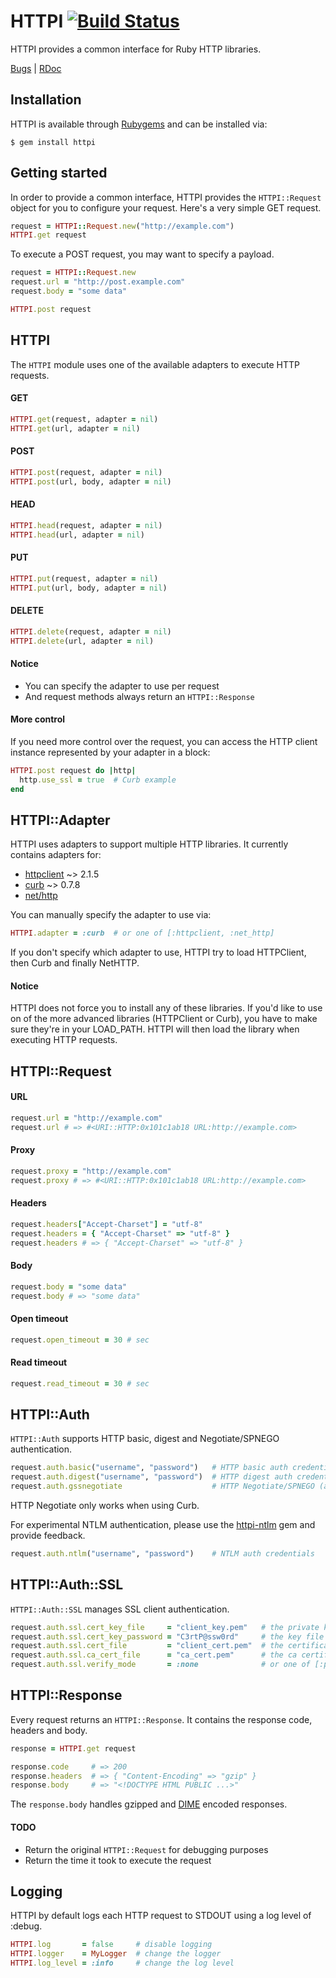 HTTPI [![Build Status](https://secure.travis-ci.org/rubiii/httpi.png)](http://travis-ci.org/rubiii/httpi)
=====

HTTPI provides a common interface for Ruby HTTP libraries.

[Bugs](http://github.com/rubiii/httpi/issues) | [RDoc](http://rubydoc.info/gems/httpi/frames)

Installation
------------

HTTPI is available through [Rubygems](http://rubygems.org/gems/httpi) and can be installed via:

```
$ gem install httpi
```


Getting started
---------------

In order to provide a common interface, HTTPI provides the `HTTPI::Request` object for you to
configure your request. Here's a very simple GET request.

``` ruby
request = HTTPI::Request.new("http://example.com")
HTTPI.get request
```

To execute a POST request, you may want to specify a payload.

``` ruby
request = HTTPI::Request.new
request.url = "http://post.example.com"
request.body = "some data"

HTTPI.post request
```


HTTPI
-----

The `HTTPI` module uses one of the available adapters to execute HTTP requests.

#### GET

``` ruby
HTTPI.get(request, adapter = nil)
HTTPI.get(url, adapter = nil)
```

#### POST

``` ruby
HTTPI.post(request, adapter = nil)
HTTPI.post(url, body, adapter = nil)
```

#### HEAD

``` ruby
HTTPI.head(request, adapter = nil)
HTTPI.head(url, adapter = nil)
```

#### PUT

``` ruby
HTTPI.put(request, adapter = nil)
HTTPI.put(url, body, adapter = nil)
```

#### DELETE

``` ruby
HTTPI.delete(request, adapter = nil)
HTTPI.delete(url, adapter = nil)
```

#### Notice

* You can specify the adapter to use per request
* And request methods always return an `HTTPI::Response`

#### More control

If you need more control over the request, you can access the HTTP client instance
represented by your adapter in a block:

``` ruby
HTTPI.post request do |http|
  http.use_ssl = true  # Curb example
end
```


HTTPI::Adapter
--------------

HTTPI uses adapters to support multiple HTTP libraries.
It currently contains adapters for:

* [httpclient](http://rubygems.org/gems/httpclient) ~> 2.1.5
* [curb](http://rubygems.org/gems/curb) ~> 0.7.8
* [net/http](http://ruby-doc.org/stdlib/libdoc/net/http/rdoc)

You can manually specify the adapter to use via:

``` ruby
HTTPI.adapter = :curb  # or one of [:httpclient, :net_http]
```

If you don't specify which adapter to use, HTTPI try to load HTTPClient, then Curb and finally NetHTTP.

#### Notice

HTTPI does not force you to install any of these libraries. If you'd like to use on of the more advanced
libraries (HTTPClient or Curb), you have to make sure they're in your LOAD_PATH. HTTPI will then load the
library when executing HTTP requests.


HTTPI::Request
--------------

#### URL

``` ruby
request.url = "http://example.com"
request.url # => #<URI::HTTP:0x101c1ab18 URL:http://example.com>
```

#### Proxy

``` ruby
request.proxy = "http://example.com"
request.proxy # => #<URI::HTTP:0x101c1ab18 URL:http://example.com>
```

#### Headers

``` ruby
request.headers["Accept-Charset"] = "utf-8"
request.headers = { "Accept-Charset" => "utf-8" }
request.headers # => { "Accept-Charset" => "utf-8" }
```

#### Body

``` ruby
request.body = "some data"
request.body # => "some data"
```

#### Open timeout

``` ruby
request.open_timeout = 30 # sec
```

#### Read timeout

``` ruby
request.read_timeout = 30 # sec
```


HTTPI::Auth
-----------

`HTTPI::Auth` supports HTTP basic, digest and Negotiate/SPNEGO authentication.

``` ruby
request.auth.basic("username", "password")   # HTTP basic auth credentials
request.auth.digest("username", "password")  # HTTP digest auth credentials
request.auth.gssnegotiate                    # HTTP Negotiate/SPNEGO (aka Kerberos)
```

HTTP Negotiate only works when using Curb.

For experimental NTLM authentication, please use the [httpi-ntlm](rubygems.org/gems/httpi-ntml)
gem and provide feedback.

``` ruby
request.auth.ntlm("username", "password")    # NTLM auth credentials
```

HTTPI::Auth::SSL
----------------

`HTTPI::Auth::SSL` manages SSL client authentication.

``` ruby
request.auth.ssl.cert_key_file     = "client_key.pem"   # the private key file to use
request.auth.ssl.cert_key_password = "C3rtP@ssw0rd"     # the key file's password
request.auth.ssl.cert_file         = "client_cert.pem"  # the certificate file to use
request.auth.ssl.ca_cert_file      = "ca_cert.pem"      # the ca certificate file to use
request.auth.ssl.verify_mode       = :none              # or one of [:peer, :fail_if_no_peer_cert, :client_once]
```


HTTPI::Response
---------------

Every request returns an `HTTPI::Response`. It contains the response code, headers and body.

``` ruby
response = HTTPI.get request

response.code     # => 200
response.headers  # => { "Content-Encoding" => "gzip" }
response.body     # => "<!DOCTYPE HTML PUBLIC ...>"
```

The `response.body` handles gzipped and [DIME](http://en.wikipedia.org/wiki/Direct_Internet_Message_Encapsulation) encoded responses.

#### TODO

* Return the original `HTTPI::Request` for debugging purposes
* Return the time it took to execute the request


Logging
-------

HTTPI by default logs each HTTP request to STDOUT using a log level of :debug.

``` ruby
HTTPI.log       = false     # disable logging
HTTPI.logger    = MyLogger  # change the logger
HTTPI.log_level = :info     # change the log level
```
